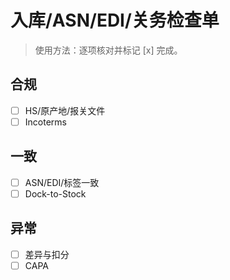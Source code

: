 # 入库/ASN/EDI/关务检查单

> 使用方法：逐项核对并标记 [x] 完成。

## 合规

- [ ] HS/原产地/报关文件
- [ ] Incoterms

## 一致

- [ ] ASN/EDI/标签一致
- [ ] Dock-to-Stock

## 异常

- [ ] 差异与扣分
- [ ] CAPA
